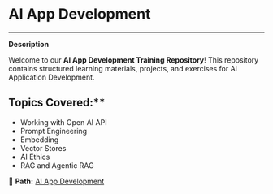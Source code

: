 # AI App Development

___________________________________
**Description**

Welcome to our **AI App Development Training Repository**! This repository contains structured learning materials, projects, and exercises for AI Application Development.

## Topics Covered:**
  - Working with Open AI API
  - Prompt Engineering
  - Embedding
  - Vector Stores
  - AI Ethics
  - RAG and Agentic RAG
  
  

📂 **Path:** [AI App Development](https://github.com/Publica-AI/data-team-course/tree/main/AI_App_Development)